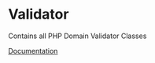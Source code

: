 # Validator

Contains all PHP Domain Validator Classes

[Documentation](https://docs.typo3.org/m/typo3/reference-coreapi/11.5/en-us/ExtensionArchitecture/Extbase/Reference/Domain/Validator.html)